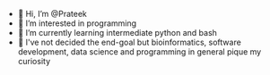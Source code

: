 - 👋 Hi, I’m @Prateek
- 👀 I’m interested in programming
- 🌱 I’m currently learning intermediate python and bash
- 💞️ I've not decided the end-goal but bioinformatics, software development, data science and programming in general pique my curiosity

<!---
Prateek1410/Prateek1410 is a ✨ special ✨ repository because its `README.md` (this file) appears on your GitHub profile.
You can click the Preview link to take a look at your changes.
--->
